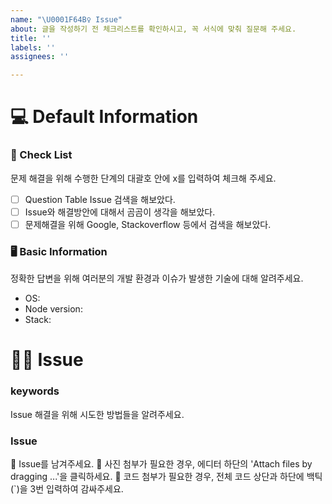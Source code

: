 ```yaml
---
name: "\U0001F64B‍♀️ Issue"
about: 글을 작성하기 전 체크리스트를 확인하시고, 꼭 서식에 맞춰 질문해 주세요.
title: ''
labels: ''
assignees: ''

---
```


# 💻 Default Information

### 📝 Check List
문제 해결을 위해 수행한 단계의 대괄호 안에 x를 입력하여 체크해 주세요.
- [ ] Question Table Issue 검색을 해보았다.
- [ ] Issue와 해결방안에 대해서 곰곰이 생각을 해보았다.
- [ ] 문제해결을 위해 Google, Stackoverflow 등에서 검색을 해보았다.

### 🖥️ Basic Information
정확한 답변을 위해 여러분의 개발 환경과 이슈가 발생한 기술에 대해 알려주세요.
- OS:
- Node version:
- Stack:


# 🙋‍♀️ Issue

### keywords
Issue 해결을 위해 시도한 방법들을 알려주세요.
>


### Issue
📣 Issue를 남겨주세요.
📣 사진 첨부가 필요한 경우, 에디터 하단의 'Attach files by dragging ...'을 클릭하세요.
📣 코드 첨부가 필요한 경우, 전체 코드 상단과 하단에 백틱(`)을 3번 입력하여 감싸주세요.
